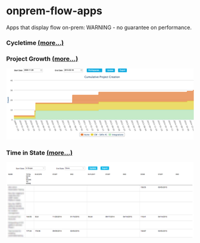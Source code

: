 onprem-flow-apps
================

Apps that display flow on-prem: WARNING - no guarantee on performance.

### Cycletime [(more...)](/cycletime/README.md)

### Project Growth [(more...)](/project_growth/README.md)
![ScreenShot](/images/project-growth.png)

### Time in State [(more...)](/time-in-state/README.md)
![ScreenShot](/images/time-in-state.png)
